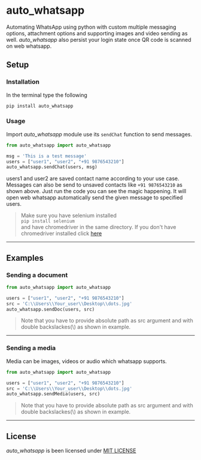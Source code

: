 # auto_whatsapp
Automating WhatsApp using python with custom multiple messaging options, attachment options and supporting images and video sending as well. *auto_whatsapp* also persist your login state once QR code is scanned on web whatsapp.

## Setup
### Installation
In the terminal type the following
```python
pip install auto_whatsapp
```

### Usage
Import *auto_whatsapp* module use its ```sendChat``` function to send messages.
```python
from auto_whatsapp import auto_whatsapp

msg = 'This is a test message'
users = ["user1", "user2", "+91 9876543210"]
auto_whatsapp.sendChat(users, msg)
```
users1 and user2 are saved contact name according to your use case.<br>
Messages can also be send to unsaved contacts like ```+91 9876543210``` as shown above.
Just run the code you can see the magic happening. It will open web whatsapp automatically send the given message to specified users.

> Make sure you have selenium installed <br>```pip install selenium``` <br>and have chromedriver in the same directory. If you don't have chromedriver installed click [here](https://chromedriver.chromium.org/downloads)

___

## Examples
### Sending a document
```python
from auto_whatsapp import auto_whatsapp

users = ["user1", "user2", "+91 9876543210"]
src = 'C:\\Users\\Your_user\\Desktop\\dots.jpg'
auto_whatsapp.sendDoc(users, src)
```

> Note that you have to provide absolute path as src argument and with double backslackes(\\) as shown in example.

___

### Sending a media
Media can be images, videos or audio which whatsapp supports.
```python
from auto_whatsapp import auto_whatsapp

users = ["user1", "user2", "+91 9876543210"]
src = 'C:\\Users\\Your_user\\Desktop\\dots.jpg'
auto_whatsapp.sendMedia(users, src)
```

> Note that you have to provide absolute path as src argument and with double backslackes(\\) as shown in example.

___

## License
*auto_whatsapp* is been licensed under [MIT LICENSE]()
